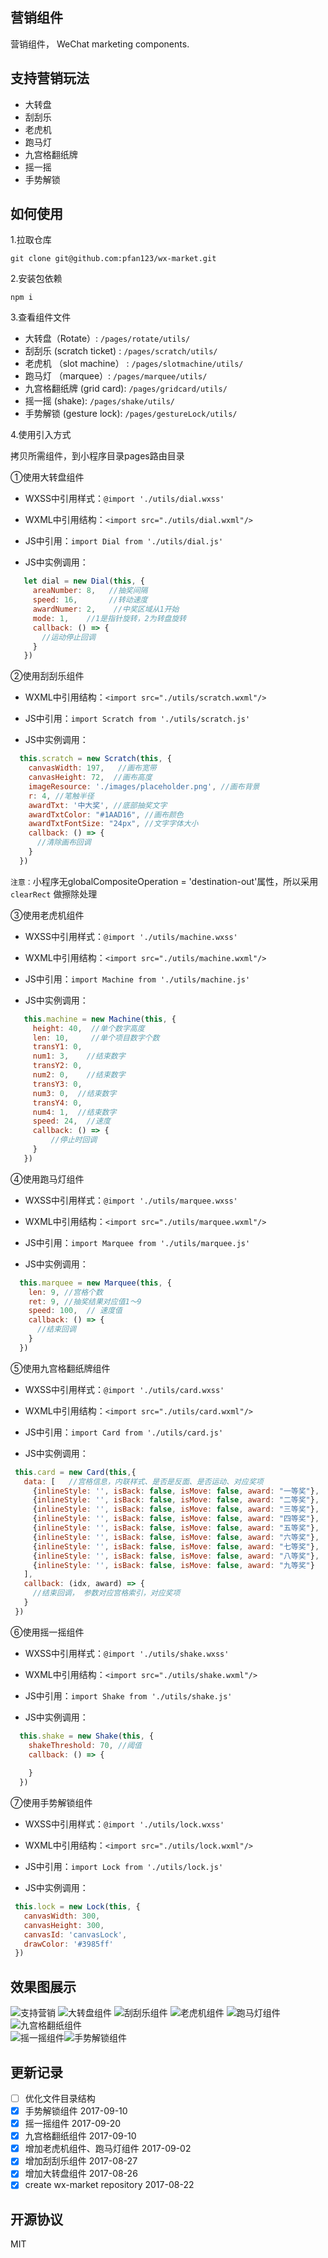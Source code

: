 ## 营销组件

营销组件， WeChat marketing components.


## 支持营销玩法

- 大转盘
- 刮刮乐 
- 老虎机	
- 跑马灯 
- 九宫格翻纸牌 
- 摇一摇 
- 手势解锁


## 如何使用

1.拉取仓库

```
git clone git@github.com:pfan123/wx-market.git
```

2.安装包依赖

```
npm i 
```

3.查看组件文件

- 大转盘（Rotate）: `/pages/rotate/utils/`
- 刮刮乐 (scratch ticket) : `/pages/scratch/utils/`
- 老虎机	（slot machine） : `/pages/slotmachine/utils/`
- 跑马灯 （marquee）: `/pages/marquee/utils/`
- 九宫格翻纸牌 (grid card): `/pages/gridcard/utils/`
- 摇一摇 (shake): `/pages/shake/utils/`
- 手势解锁 (gesture lock): `/pages/gestureLock/utils/`

4.使用引入方式

拷贝所需组件，到小程序目录pages路由目录

➀使用大转盘组件

- WXSS中引用样式：`@import './utils/dial.wxss'`

- WXML中引用结构：`<import src="./utils/dial.wxml"/>`

- JS中引用：`import Dial from './utils/dial.js'`

- JS中实例调用：

```js
   let dial = new Dial(this, {
     areaNumber: 8,   //抽奖间隔
     speed: 16,       //转动速度
     awardNumer: 2,    //中奖区域从1开始
     mode: 1,    //1是指针旋转，2为转盘旋转
     callback: () => {
       //运动停止回调  
     }
   })
 ```

➁使用刮刮乐组件

- WXML中引用结构：`<import src="./utils/scratch.wxml"/>`

- JS中引用：`import Scratch from './utils/scratch.js'`

- JS中实例调用：

```js
  this.scratch = new Scratch(this, {
    canvasWidth: 197,   //画布宽带
    canvasHeight: 72,  //画布高度
    imageResource: './images/placeholder.png', //画布背景
    r: 4, //笔触半径
    awardTxt: '中大奖', //底部抽奖文字
    awardTxtColor: "#1AAD16", //画布颜色
    awardTxtFontSize: "24px", //文字字体大小
    callback: () => {
      //清除画布回调
    }
  })
 ```

 `注意：`小程序无globalCompositeOperation = 'destination-out'属性，所以采用 `clearRect` 做擦除处理


➂使用老虎机组件

- WXSS中引用样式：`@import './utils/machine.wxss'`

- WXML中引用结构：`<import src="./utils/machine.wxml"/>`

- JS中引用：`import Machine from './utils/machine.js'`

- JS中实例调用：

```js
   this.machine = new Machine(this, {
     height: 40,  //单个数字高度
     len: 10,     //单个项目数字个数
     transY1: 0,
     num1: 3,    //结束数字
     transY2: 0,
     num2: 0,    //结束数字
     transY3: 0,
     num3: 0,  //结束数字
     transY4: 0,
     num4: 1,  //结束数字
     speed: 24,  //速度
     callback: () => {
         //停止时回调        
     }      
   })
 ```

➃使用跑马灯组件

- WXSS中引用样式：`@import './utils/marquee.wxss'`

- WXML中引用结构：`<import src="./utils/marquee.wxml"/>`

- JS中引用：`import Marquee from './utils/marquee.js'`

- JS中实例调用：

```js 
  this.marquee = new Marquee(this, {
    len: 9, //宫格个数
    ret: 9, //抽奖结果对应值1～9
    speed: 100,  // 速度值
    callback: () => {
      //结束回调    
    }            
  })
 ``` 

➄使用九宫格翻纸牌组件

- WXSS中引用样式：`@import './utils/card.wxss'`

- WXML中引用结构：`<import src="./utils/card.wxml"/>`

- JS中引用：`import Card from './utils/card.js'`

- JS中实例调用：

```js 
 this.card = new Card(this,{
   data: [   //宫格信息，内联样式、是否是反面、是否运动、对应奖项
     {inlineStyle: '', isBack: false, isMove: false, award: "一等奖"},    
     {inlineStyle: '', isBack: false, isMove: false, award: "二等奖"},
     {inlineStyle: '', isBack: false, isMove: false, award: "三等奖"},
     {inlineStyle: '', isBack: false, isMove: false, award: "四等奖"},
     {inlineStyle: '', isBack: false, isMove: false, award: "五等奖"},
     {inlineStyle: '', isBack: false, isMove: false, award: "六等奖"},
     {inlineStyle: '', isBack: false, isMove: false, award: "七等奖"},
     {inlineStyle: '', isBack: false, isMove: false, award: "八等奖"},
     {inlineStyle: '', isBack: false, isMove: false, award: "九等奖"}
   ],
   callback: (idx, award) => {
     //结束回调， 参数对应宫格索引，对应奖项    
   }
 })
 ```

 ➅使用摇一摇组件

- WXSS中引用样式：`@import './utils/shake.wxss'`

- WXML中引用结构：`<import src="./utils/shake.wxml"/>`

- JS中引用：`import Shake from './utils/shake.js'`

- JS中实例调用：

```js 
  this.shake = new Shake(this, {
    shakeThreshold: 70, //阈值
    callback: () => {
          
    }            
  })
 ```

 ➆使用手势解锁组件

 - WXSS中引用样式：`@import './utils/lock.wxss'`

- WXML中引用结构：`<import src="./utils/lock.wxml"/>`

- JS中引用：`import Lock from './utils/lock.js'`

- JS中实例调用：

```js 
 this.lock = new Lock(this, {
   canvasWidth: 300,
   canvasHeight: 300,
   canvasId: 'canvasLock',
   drawColor: '#3985ff'        
 })
 ```   

## 效果图展示

![支持营销](http://img.pfan123.com/wx_market_1.jpeg?imageView2/1/w/356/h/634)
![大转盘组件](http://img.pfan123.com/wx_market_2.jpeg?imageView2/1/w/356/h/634)
![刮刮乐组件](http://img.pfan123.com/wx_market_3.jpeg?imageView2/1/w/356/h/634) 
![老虎机组件](http://img.pfan123.com/wx_market_4.jpeg?imageView2/1/w/356/h/634) 
![跑马灯组件](http://img.pfan123.com/wx_market_5.jpeg?imageView2/1/w/356/h/634) 
![九宫格翻纸组件](http://img.pfan123.com/wx_market_6.jpeg?imageView2/1/w/356/h/634)  
![摇一摇组件](http://img.pfan123.com/wx_market_7.jpeg?imageView2/1/w/356/h/634)![手势解锁组件](http://img.pfan123.com/wx_market_8.jpeg?imageView2/1/w/356/h/634) 

## 更新记录

- [ ] 优化文件目录结构
- [x] 手势解锁组件                    2017-09-10
- [x] 摇一摇组件                     2017-09-20
- [x] 九宫格翻纸组件                  2017-09-10
- [x] 增加老虎机组件、跑马灯组件         2017-09-02
- [x] 增加刮刮乐组件                  2017-08-27
- [x] 增加大转盘组件                  2017-08-26
- [x] create wx-market repository  2017-08-22

## 开源协议

MIT